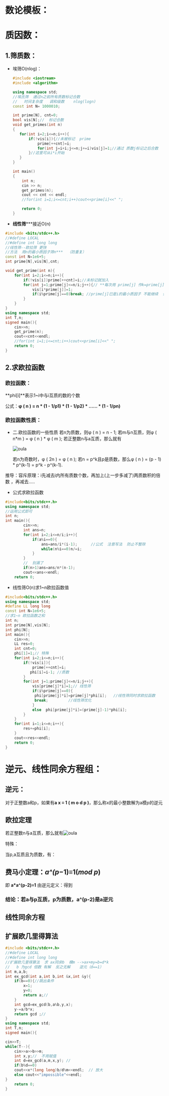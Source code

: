 # 数论模板：

# 质因数：

## 	1.筛质数：

- 埃筛O(nlog)：

  ```C++
  #include <iostream>
  #include <algorithm>
  
  using namespace std;
  //埃氏筛  通过n之前所有质数标记合数
  //   时间复杂度   调和级数    nlog(logn)
  const int N= 1000010;
  
  int prime[N], cnt=0;
  bool vis[N];//  标记合数
  void get_primes(int n)
  {
     for(int i=2;i<=n;i++){
         if(!vis[i]){//未被标记  prime 
             prime[++cnt]=i;  
             for(int j=i+i;j<=n;j+=i)vis[j]=1;//通过 质数j标记之后合数
         }//这里可从i*i开始 
     }
  }
  
  int main()
  {
      int n;
      cin >> n;
      get_primes(n);
      cout << cnt << endl;
      //for(int i=1;i<=cnt;i++)cout<<prime[i]<<" ";
  
      return 0;
  }
  ```

- **线性筛*****接近O(n)

```C++
#include <bits/stdc++.h>
//#define LOCAL
//#define int long long
//线性筛--欧拉筛 更快
//方法  用n的最小质因子筛n***  （防重复）
const int N=1e6+5;
int prime[N],vis[N],cnt;

void get_prime(int n){
    for(int i=2;i<=n;i++){
        if(!vis[i])prime[++cnt]=i;//未标记就加入
        for(int j=1;prime[j]<=n/i;j++){// **每次用 prime[j] 作k=prime[j]*i 的最小质因子筛k
            vis[i*prime[j]]=1;
            if(i%prime[j]==0)break; //prime[j]已是i的最小质因子 不能继续  优化为线性  (防止重复标记)
        }
    }
}
using namespace std;
int T,n;
signed main(){
    cin>>n;
    get_prime(n);
    cout<<cnt<<endl;
    //for(int i=1;i<=cnt;i++)cout<<prime[i]<<" ";
    return 0;
}
```





##  2.求欧拉函数

### 欧拉函数：

**phi[i]**表示1~i中与i互质的数的个数

公式：**φ ( n ) = n \* (1 - 1/p1) \* (1 - 1/p2) \* …… \* (1 - 1/pn)**

### 欧拉函数性质：

- 二.欧拉函数的一些性质
  若n为质数，则φ ( n ) = n - 1;
  若m与n互质，则φ ( n*m ) = φ ( n ) * φ ( m );
  若正整数n与a互质，那么就有

  ![oula](https://img-blog.csdnimg.cn/20200922215858152.png#pic_center)

  若n为奇数时，φ ( 2n ) = φ ( n );
  若n = p^k且p是质数，那么φ ( n ) = (p - 1) * p^(k-1) = p^k - p^(k-1).

推导：容斥原理：i先减去i内所有质数个数，再加上(上一步多减了)两质数积的倍数 ，再减去.....

- 公式求欧拉函数

```C++
#include<bits/stdc++.h>
using namespace std;
//运用公式即可
int n;
int main(){
        cin>>n;
        int ans=n;
        for(int i=2;i<=n/i;i++){
            if(a%i==0){
                ans=ans/i*(i-1);      //公式  注意写法  防止不整除
                while(n%i==0)n/=i;
            }
        }
        //  别漏了
        if(n>1)ans=ans/n*(n-1);
        cout<<ans<<endl;
    return 0;

```

- 线性筛O(n)求1~n欧拉函数值

```C++
#include<bits/stdc++.h>
using namespace std;
#define LL long long
const int N=1e6+5;
//求1~n 欧拉函数之和
int n;
int prime[N],vis[N];
int phi[N];
int main(){
    cin>>n;
    LL res=0;
    int cnt=0;
    phi[1]=1;// 特殊
    for(int i=2;i<=n;i++){
        if(!vis[i]){
            prime[++cnt]=i;
           phi[i]=i-1; //质数
        }
        for(int j=1;prime[j]<=n/i;j++){
            vis[prime[j]*i]=1;// 线性筛
            if(i%prime[j]==0){
             phi[prime[j]*i]=prime[j]*phi[i];   //线性筛同时求欧拉函数
             break;         //线性筛优化   
            }
            else  phi[prime[j]*i]=(prime[j]-1)*phi[i];
        }
    }
    for(int i=1;i<=n;i++){
        res+=phi[i];
    }
    cout<<res<<endl;
    return 0;
}
```

# 逆元、线性同余方程组：

## 逆元：

对于正整数a和p，如果有**a x ≡ 1 ( m o d   p )**，那么称x的最小整数解为a模p的逆元

## 欧拉定理

若正整数n与a互质，那么就有![oula](https://img-blog.csdnimg.cn/20200922215858152.png#pic_center)

特殊：

当p,a互质且为质数，有：

## 费马小定理：*a^(p*−1)≡1(*m**o**d* *p*)

即 **a*a^(p-2)≡1**  由逆元定义：得到

### 结论：若a与p互质，p为质数，a^(p-2)是a逆元

## 线性同余方程

## 扩展欧几里得算法

```C++
#include <bits/stdc++.h>
//#define LOCAL
//#define int long long
//扩展欧几里得算法  求 ax同余b  模m -->ax+my=b=d*k   
//   b 为gcd 倍数 有解  反之无解    逆元（d==1） 
int m,a,b;
int ex_gcd(int a,int b,int &x,int &y){
    if(b==0){//跳出条件
        x=1;
        y=0;
        return a;//
    }
    int gcd=ex_gcd(b,a%b,y,x);
    y-=a/b*x;
    return gcd ;//
}
using namespace std;
int T,n;
signed main(){

cin>>T;
while(T--){
    cin>>a>>b>>m;
    int x,y;//  不用赋值
    int d=ex_gcd(a,m,x,y); //
    if(b%d==0)
    cout<<x*(long long)b/d%m<<endl;  // 放大
    else cout<<"impossible"<<endl;
}
    return 0;
}
```

